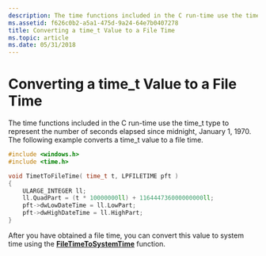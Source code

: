 ```yaml
---
description: The time functions included in the C run-time use the time\_t type to represent the number of seconds elapsed since midnight, January 1, 1970. The following example converts a time\_t value to a file time.
ms.assetid: f626c0b2-a5a1-475d-9a24-64e7b0407278
title: Converting a time_t Value to a File Time
ms.topic: article
ms.date: 05/31/2018
---
```


# Converting a time\_t Value to a File Time

The time functions included in the C run-time use the time\_t type to represent the number of seconds elapsed since midnight, January 1, 1970. The following example converts a time\_t value to a file time.


```C++
#include <windows.h>
#include <time.h>

void TimetToFileTime( time_t t, LPFILETIME pft )
{
    ULARGE_INTEGER ll;
    ll.QuadPart = (t * 10000000ll) + 116444736000000000ll;
    pft->dwLowDateTime = ll.LowPart;
    pft->dwHighDateTime = ll.HighPart;
}
```



After you have obtained a file time, you can convert this value to system time using the [**FileTimeToSystemTime**](/windows/win32/api/timezoneapi/nf-timezoneapi-filetimetosystemtime) function.

 

 
